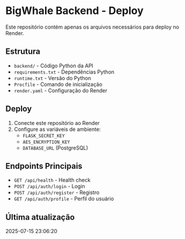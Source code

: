 # BigWhale Backend - Deploy

Este repositório contém apenas os arquivos necessários para deploy no Render.

## Estrutura

- `backend/` - Código Python da API
- `requirements.txt` - Dependências Python
- `runtime.txt` - Versão do Python
- `Procfile` - Comando de inicialização
- `render.yaml` - Configuração do Render

## Deploy

1. Conecte este repositório ao Render
2. Configure as variáveis de ambiente:
   - `FLASK_SECRET_KEY`
   - `AES_ENCRYPTION_KEY`
   - `DATABASE_URL` (PostgreSQL)

## Endpoints Principais

- `GET /api/health` - Health check
- `POST /api/auth/login` - Login
- `POST /api/auth/register` - Registro
- `GET /api/auth/profile` - Perfil do usuário

## Última atualização

2025-07-15 23:06:20